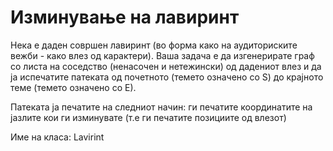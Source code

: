 # Изминување на лавиринт

Нека е даден совршен лавиринт (во форма како на аудиториските вежби - како влез од карактери). Ваша задача е да
изгенерирате граф со листа на соседство (ненасочен и нетежински) од дадениот влез и да ја испечатите патеката од
почетното (темето означено со S) до крајното теме (темето означено со Е).

Патеката ја печатите на следниот начин: ги печатите координатите на јазлите кои ги изминувате (т.е ги печатите позициите
од влезот)

Име на класа: Lavirint
